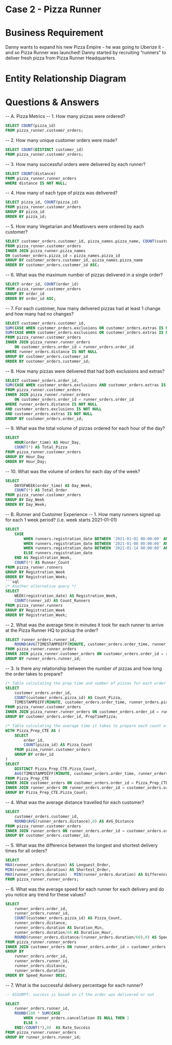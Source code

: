 # Case 2 - Pizza Runner

# Business Requirement

Danny wants to expand his new Pizza Empire - he was going to Uberize it - and so Pizza Runner was launched!
Danny started by recruiting “runners” to deliver fresh pizza from Pizza Runner Headquarters.

# Entity Relationship Diagram 

# Questions & Answers

-- A. Pizza Metrics
-- 1. How many pizzas were ordered?
```sql
SELECT COUNT(pizza_id)
FROM pizza_runner.customer_orders;
 ```
-- 2. How many unique customer orders were made?
```sql
SELECT COUNT(DISTINCT customer_id)
FROM pizza_runner.customer_orders;
 ```
-- 3. How many successful orders were delivered by each runner?
```sql
SELECT COUNT(distance)
FROM pizza_runner.runner_orders
WHERE distance IS NOT NULL;
 ```
-- 4. How many of each type of pizza was delivered?
```sql
SELECT pizza_id, COUNT(pizza_id)
FROM pizza_runner.customer_orders
GROUP BY pizza_id
ORDER BY pizza_id;
 ```
-- 5. How many Vegetarian and Meatlovers were ordered by each customer?
```sql
SELECT customer_orders.customer_id, pizza_names.pizza_name, COUNT(customer_orders.pizza_id) AS Total_Pizza
FROM pizza_runner.customer_orders
INNER JOIN pizza_runner.pizza_names 
ON customer_orders.pizza_id = pizza_names.pizza_id
GROUP BY customer_orders.customer_id, pizza_names.pizza_name
ORDER BY customer_orders.customer_id ASC;
 ```
-- 6. What was the maximum number of pizzas delivered in a single order?
```sql
SELECT order_id, COUNT(order_id)
FROM pizza_runner.customer_orders
GROUP BY order_id
ORDER BY order_id ASC;
 ```
-- 7. For each customer, how many delivered pizzas had at least 1 change and how many had no changes?
```sql
SELECT customer_orders.customer_id, 
SUM(CASE WHEN customer_orders.exclusions OR customer_orders.extras IS NULL THEN 1 ELSE 0 END) AS Change_Count_NULL,
SUM(CASE WHEN customer_orders.exclusions OR customer_orders.extras IS NOT NULL THEN 1 ELSE 0 END) AS Change_Count_Non_NULL
FROM pizza_runner.customer_orders
INNER JOIN pizza_runner.runner_orders 
	ON customer_orders.order_id = runner_orders.order_id
WHERE runner_orders.distance IS NOT NULL
GROUP BY customer_orders.customer_id
ORDER BY customer_orders.customer_id;
 ```
-- 8. How many pizzas were delivered that had both exclusions and extras?
```sql
SELECT customer_orders.order_id,
SUM(CASE WHEN customer_orders.exclusions AND customer_orders.extras IS NOT NULL THEN 1 ELSE 0 END) AS Count_Pizza
FROM pizza_runner.customer_orders
INNER JOIN pizza_runner.runner_orders 
	ON customer_orders.order_id = runner_orders.order_id
WHERE runner_orders.distance IS NOT NULL
AND customer_orders.exclusions IS NOT NULL
AND customer_orders.extras IS NOT NULL
GROUP BY customer_orders.order_id;
```
-- 9. What was the total volume of pizzas ordered for each hour of the day?
```sql
SELECT 
	HOUR(order_time) AS Hour_Day,
    COUNT(*) AS Total_Pizza
FROM pizza_runner.customer_orders
GROUP BY Hour_Day
ORDER BY Hour_Day;
```
-- 10. What was the volume of orders for each day of the week?
```sql
SELECT
	DAYOFWEEK(order_time) AS Day_Week,
    COUNT(*) AS Total_Order
FROM pizza_runner.customer_orders
GROUP BY Day_Week
ORDER BY Day_Week; 
```
-- B. Runner and Customer Experience
-- 1. How many runners signed up for each 1 week period? (i.e. week starts 2021-01-01)
```sql
SELECT 
	CASE
		WHEN runners.registration_date BETWEEN '2021-01-01 00:00:00' AND '2021-01-07 23:59:59' THEN 1
        WHEN runners.registration_date BETWEEN '2021-01-08 00:00:00' AND '2021-01-14 23:59:59' THEN 2
        WHEN runners.registration_date BETWEEN '2021-01-14 00:00:00' AND '2021-01-21 23:59:59' THEN 3
        ELSE runners.registration_date
	END AS Registration_Week,
    COUNT(*) AS Runner_Count
FROM pizza_runner.runners
GROUP BY Registration_Week
ORDER BY Registration_Week;
```sql
/* Another alternative query */
SELECT 
	WEEK(registration_date) AS Registration_Week,
    COUNT(runner_id) AS Count_Runners
FROM pizza_runner.runners
GROUP BY Registration_Week
ORDER BY Registration_Week;
```
-- 2. What was the average time in minutes it took for each runner to arrive at the Pizza Runner HQ to pickup the order?
```sql
SELECT runner_orders.runner_id,
	ROUND(AVG(TIMESTAMPDIFF(MINUTE, customer_orders.order_time, runner_orders.pickup_time)),0) AS DateDiff
FROM pizza_runner.runner_orders
INNER JOIN pizza_runner.customer_orders ON customer_orders.order_id = runner_orders.order_id
GROUP BY runner_orders.runner_id;
```
-- 3. Is there any relationship between the number of pizzas and how long the order takes to prepare?
```sql
/* Table calculating the prep time and number of pizzas for each order */
SELECT 
	customer_orders.order_id, 
    COUNT(customer_orders.pizza_id) AS Count_Pizza, 
    TIMESTAMPDIFF(MINUTE, customer_orders.order_time, runner_orders.pickup_time) AS PrepTimePizza
FROM pizza_runner.customer_orders
INNER JOIN pizza_runner.runner_orders ON customer_orders.order_id = runner_orders.order_id
GROUP BY customer_orders.order_id, PrepTimePizza;

/* Table calculating the average time it takes to prepare each count of pizzas */ 
WITH Pizza_Prep_CTE AS (
	SELECT 
		order_id,
        COUNT(pizza_id) AS Pizza_Count
	FROM pizza_runner.customer_orders
	GROUP BY order_id
)
SELECT 
	DISTINCT Pizza_Prep_CTE.Pizza_Count,
    AVG(TIMESTAMPDIFF(MINUTE, customer_orders.order_time, runner_orders.pickup_time)) AS PrepTimePizza
FROM Pizza_Prep_CTE
INNER JOIN customer_orders ON customer_orders.order_id = Pizza_Prep_CTE.order_id
INNER JOIN runner_orders ON runner_orders.order_id = customer_orders.order_id
GROUP BY Pizza_Prep_CTE.Pizza_Count;
```
-- 4. What was the average distance travelled for each customer?
```sql
SELECT 
	customer_orders.customer_id,
    ROUND(AVG(runner_orders.distance),0) AS AVG_Distance
FROM pizza_runner.customer_orders
INNER JOIN runner_orders ON runner_orders.order_id = customer_orders.order_id
GROUP BY customer_orders.customer_id;
```
-- 5. What was the difference between the longest and shortest delivery times for all orders?
```sql
SELECT 
MAX(runner_orders.duration) AS Longuest_Order, 
MIN(runner_orders.duration) AS Shortest_Order,
MAX(runner_orders.duration) - MIN(runner_orders.duration) AS Difference_Time
FROM pizza_runner.runner_orders;
```
-- 6. What was the average speed for each runner for each delivery and do you notice any trend for these values?
```sql
SELECT
    runner_orders.order_id,
    runner_orders.runner_id,
    COUNT(customer_orders.pizza_id) AS Pizza_Count,
    runner_orders.distance,
    runner_orders.duration AS Duration_Min,
    runner_orders.duration/60 AS Duration_Hour,
    ROUND(runner_orders.distance/(runner_orders.duration/60),0) AS Speed_Runner
FROM pizza_runner.runner_orders
INNER JOIN customer_orders ON runner_orders.order_id = customer_orders.order_id
GROUP BY 
	runner_orders.order_id,
    runner_orders.runner_id,
    runner_orders.distance,
    runner_orders.duration
ORDER BY Speed_Runner DESC;
```
-- 7. What is the successful delivery percentage for each runner?
```sql
-- ASSUMPT: success is based on if the order was delivered or not

SELECT 
	runner_orders.runner_id,
    ROUND(100 * SUM(CASE 
		WHEN runner_orders.cancellation IS NULL THEN 1
        ELSE 0
	END)/COUNT(*),0)  AS Rate_Success 
FROM pizza_runner.runner_orders
GROUP BY runner_orders.runner_id;
```
